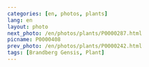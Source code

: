 ```yaml
---
categories: [en, photos, plants]
lang: en
layout: photo
next_photo: /en/photos/plants/P0000287.html
picname: P0000408
prev_photo: /en/photos/plants/P0000242.html
tags: [Brandberg Gensis, Plant]
---
```

